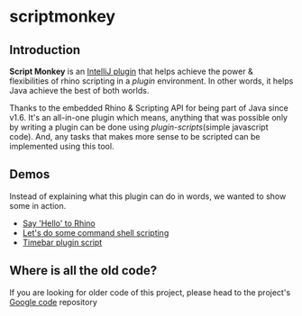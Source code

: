 scriptmonkey
============

Introduction
------------
**Script Monkey** is an [IntelliJ plugin](http://plugins.jetbrains.com/plugin?pr=idea&pluginId=3674) that helps achieve the power & flexibilities of 
rhino scripting in a *plugin* environment.
In other words, it helps Java achieve the best of both worlds.

Thanks to the embedded Rhino & Scripting API for being part of Java since v1.6. It's an all-in-one plugin which means, anything that was possible only by writing a plugin can be done using _plugin-scripts_(simple javascript code). And, any tasks that makes more sense to be scripted can be implemented using this tool.

Demos
-----
Instead of explaining what this plugin can do in words, we wanted to show some in action. 
* [Say 'Hello' to Rhino](http://scriptmonkey.boxysystems.com/demos/HelloRhino/HelloRhino.htm)
* [Let's do some command shell scripting](http://scriptmonkey.boxysystems.com/demos/CommandShell/CommandShell.htm)
* [Timebar plugin script](http://scriptmonkey.boxysystems.com/demos/TimebarPluginScript/TimebarPluginScript.htm)

Where is all the old code?
--------------------------
If you are looking for older code of this project, please head to the project's [Google code](https://code.google.com/p/scriptmonkey/) repository
